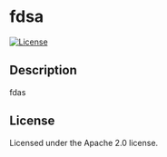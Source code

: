 # fdsa

[![License](https://img.shields.io/badge/License-Apache%202.0-blue.svg)](https://opensource.org/licenses/Apache-2.0)

## Description
fdas

## License 
Licensed under the Apache 2.0 license.
